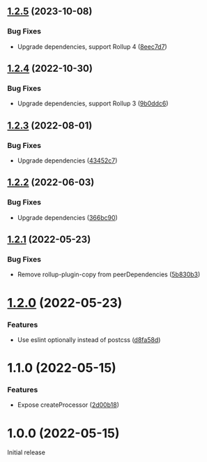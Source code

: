 ## [1.2.5](https://github.com/prantlf/rollup-copy-transform-css/compare/v1.2.4...v1.2.5) (2023-10-08)


### Bug Fixes

* Upgrade dependencies, support Rollup 4 ([8eec7d7](https://github.com/prantlf/rollup-copy-transform-css/commit/8eec7d7e51343f8ed8907874d42c52e5f5418eb9))

## [1.2.4](https://github.com/prantlf/rollup-copy-transform-css/compare/v1.2.3...v1.2.4) (2022-10-30)


### Bug Fixes

* Upgrade dependencies, support Rollup 3 ([9b0ddc6](https://github.com/prantlf/rollup-copy-transform-css/commit/9b0ddc6a2f21d1148ec00955988bc61178abaaec))

## [1.2.3](https://github.com/prantlf/rollup-copy-transform-css/compare/v1.2.2...v1.2.3) (2022-08-01)


### Bug Fixes

* Upgrade dependencies ([43452c7](https://github.com/prantlf/rollup-copy-transform-css/commit/43452c7174eef3d672b796505578e99b5e0be62a))

## [1.2.2](https://github.com/prantlf/rollup-copy-transform-css/compare/v1.2.1...v1.2.2) (2022-06-03)


### Bug Fixes

* Upgrade dependencies ([366bc90](https://github.com/prantlf/rollup-copy-transform-css/commit/366bc908de47d33719e396e3698d5a222864b849))

## [1.2.1](https://github.com/prantlf/rollup-copy-transform-css/compare/v1.2.0...v1.2.1) (2022-05-23)


### Bug Fixes

* Remove rollup-plugin-copy from peerDependencies ([5b830b3](https://github.com/prantlf/rollup-copy-transform-css/commit/5b830b3272a7698384474771337ac4ac9823ee76))

# [1.2.0](https://github.com/prantlf/rollup-copy-transform-css/compare/v1.1.0...v1.2.0) (2022-05-23)


### Features

* Use eslint optionally instead of postcss ([d8fa58d](https://github.com/prantlf/rollup-copy-transform-css/commit/d8fa58d9abc890dfe8021a36e5051706ebcbdc82))

# 1.1.0 (2022-05-15)


### Features

* Expose createProcessor ([2d00b18](https://github.com/prantlf/rollup-copy-transform-css/commit/2d00b18a0ee93445416f2b6beb8b0e91e4c19ab6))



# 1.0.0 (2022-05-15)

Initial release
